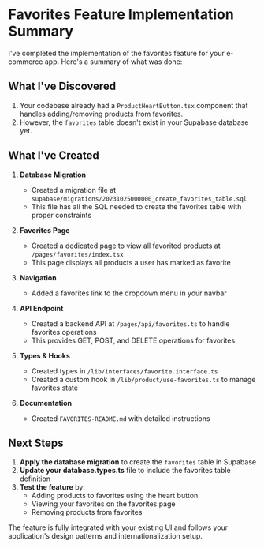 # Favorites Feature Implementation Summary

I've completed the implementation of the favorites feature for your e-commerce app. Here's a summary of what was done:

## What I've Discovered

1. Your codebase already had a `ProductHeartButton.tsx` component that handles adding/removing products from favorites.
2. However, the `favorites` table doesn't exist in your Supabase database yet.

## What I've Created

1. **Database Migration**
   - Created a migration file at `supabase/migrations/20231025000000_create_favorites_table.sql`
   - This file has all the SQL needed to create the favorites table with proper constraints

2. **Favorites Page**
   - Created a dedicated page to view all favorited products at `/pages/favorites/index.tsx`
   - This page displays all products a user has marked as favorite

3. **Navigation**
   - Added a favorites link to the dropdown menu in your navbar

4. **API Endpoint**
   - Created a backend API at `/pages/api/favorites.ts` to handle favorites operations
   - This provides GET, POST, and DELETE operations for favorites

5. **Types & Hooks**
   - Created types in `/lib/interfaces/favorite.interface.ts`
   - Created a custom hook in `/lib/product/use-favorites.ts` to manage favorites state

6. **Documentation**
   - Created `FAVORITES-README.md` with detailed instructions

## Next Steps

1. **Apply the database migration** to create the `favorites` table in Supabase
2. **Update your database.types.ts** file to include the favorites table definition
3. **Test the feature** by:
   - Adding products to favorites using the heart button
   - Viewing your favorites on the favorites page
   - Removing products from favorites

The feature is fully integrated with your existing UI and follows your application's design patterns and internationalization setup.

